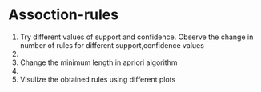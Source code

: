 # Assoction-rules

1) Try different values of support and confidence. Observe the change in number of rules for different support,confidence values
2) 
3) Change the minimum length in apriori algorithm
4) 
5) Visulize the obtained rules using different plots 
